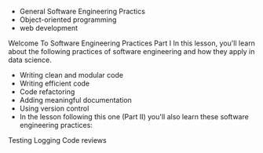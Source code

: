 * General Software Engineering Practics
* Object-oriented programming
* web development


Welcome To Software Engineering Practices Part I
In this lesson, you'll learn about the following practices of software engineering and how they apply in data science.

* Writing clean and modular code
* Writing efficient code
* Code refactoring
* Adding meaningful documentation
* Using version control
* In the lesson following this one (Part II) you'll also learn these software engineering practices:

Testing
Logging
Code reviews
